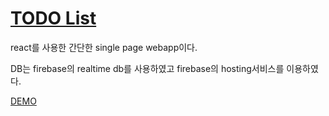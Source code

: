 # [TODO List](https://todolist-9afb2.firebaseapp.com/)

react를 사용한 간단한 single page webapp이다.

DB는 firebase의 realtime db를 사용하였고 firebase의 hosting서비스를 이용하였다.

[DEMO](https://todolist-9afb2.firebaseapp.com/)
